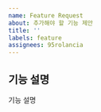 ```yaml
---
name: Feature Request
about: 추가해야 할 기능 제안
title: ''
labels: feature
assignees: 95rolancia
---
```


## 기능 설명

기능 설명
